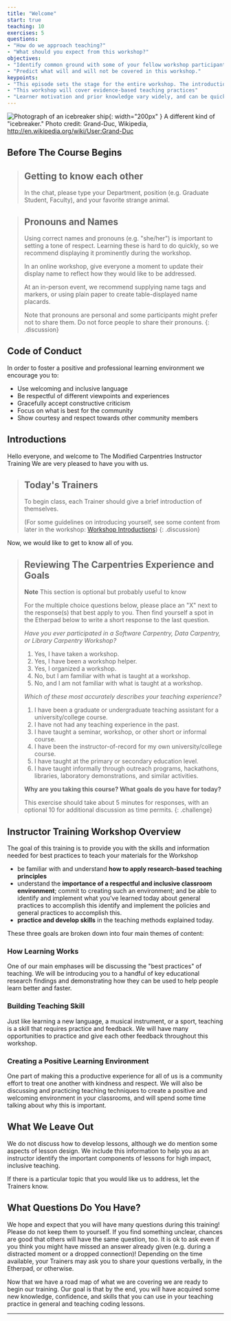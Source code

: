 ```yaml
---
title: "Welcome"
start: true
teaching: 10
exercises: 5
questions:
- "How do we approach teaching?"
- "What should you expect from this workshop?"
objectives:
- "Identify common ground with some of your fellow workshop participants."
- "Predict what will and will not be covered in this workshop."
keypoints:
- "This episode sets the stage for the entire workshop. The introductions and exercises help everyone begin to develop a relationship and trust."
- "This workshop will cover evidence-based teaching practices"
- "Learner motivation and prior knowledge vary widely, and can be quickly assessed with a multiple choice question."
---
```


![Photograph of an icebreaker ship](../fig/Icebreaker_Stephan_Jantzen_in_Stadthafen_Rostock_2010-12-28_perspective_correction-GD.jpg){: width="200px" } A different kind of "icebreaker." Photo credit: Grand-Duc, Wikipedia, http://en.wikipedia.org/wiki/User:Grand-Duc

## Before The Course Begins
> ## Getting to know each other
> In the chat, please type your Department, position (e.g. Graduate Student, Faculty), and your favorite strange animal. 

> ## Pronouns and Names
> 
> Using correct names and pronouns (e.g. "she/her") is important to setting a tone of respect. Learning these is hard to
> do quickly, so we recommend displaying it prominently during the workshop. 
> 
> In an online workshop, give everyone a moment to update their display name to reflect how they would like to be addressed. 
> 
> At an in-person event, we recommend supplying name tags and markers, or using plain paper to create table-displayed name placards.
> 
> Note that pronouns are personal and some participants might prefer not to share them.
> Do not force people to share their pronouns.
{: .discussion}



## Code of Conduct

In order to foster a positive and professional 
learning environment we encourage you to:  
* Use welcoming and inclusive language
* Be respectful of different viewpoints and experiences
* Gracefully accept constructive criticism
* Focus on what is best for the community
* Show courtesy and respect towards other community members


## Introductions
Hello everyone, and welcome to The Modified Carpentries Instructor Training
We are very pleased to have you with us.

> ## Today's Trainers
>
> To begin class, each Trainer should give a brief introduction of themselves.
>
> (For some guidelines on introducing yourself, see some content from
> later in the workshop: [Workshop Introductions](https://carpentries.github.io/instructor-training/23-introductions/index.html))
{: .discussion}

Now, we would like to get to know all of you.

> ## Reviewing The Carpentries Experience and Goals
> **Note** This section is optional but probably useful to know
>
> For the multiple choice questions below, please place an "X" next to the response(s) that best apply to you. Then find yourself a spot 
> in the Etherpad below to write a short response to the last question.
>
> *Have you ever participated in a Software Carpentry, Data Carpentry, or Library Carpentry Workshop?*
>
> 1.  Yes, I have taken a workshop.
> 2.  Yes, I have been a workshop helper.
> 3.  Yes, I organized a workshop.
> 4.  No, but I am familiar with what is taught at a workshop.
> 5.  No, and I am not familiar with what is taught at a workshop.
>
> *Which of these most accurately describes your teaching experience?*
>
> 1.  I have been a graduate or undergraduate teaching assistant for a university/college course.
> 2.  I have not had any teaching experience in the past.
> 3.  I have taught a seminar, workshop, or other short or informal course.
> 4.  I have been the instructor-of-record for my own university/college course.
> 5.  I have taught at the primary or secondary education level.
> 6.  I have taught informally through outreach programs, hackathons, libraries, laboratory demonstrations, and similar activities.
>
> **Why are you taking this course? What goals do you have for today?**
>
> This exercise should take about 5 minutes for responses, with an optional 10 for additional discussion as time permits.
{: .challenge}


## Instructor Training Workshop Overview

The goal of this training is to provide you with the skills and information needed for best practices to teach your materials for the Workshop

- be familiar with and understand **how to apply research-based teaching principles**
- understand the **importance of a respectful and inclusive classroom environment**; commit to
creating such an environment; and be able to identify and implement what you've learned today about general practices to accomplish this
identify and implement the policies and general practices to accomplish this.
- **practice and develop skills** in the teaching methods explained today.

These three goals are broken down into four main themes of content:

### How Learning Works

One of our main emphases will be discussing the "best practices" of teaching. We
will be introducing you to a handful of key educational research
findings and demonstrating how they can be used to help people learn better and faster.

### Building Teaching Skill

Just like learning a new language, a musical instrument,
or a sport, teaching is a skill that requires practice and feedback.
We will have many opportunities to practice and give each other feedback throughout this workshop.

### Creating a Positive Learning Environment

One part of making this a productive experience for all of us is a
community effort to treat one another with kindness and respect. We will also be discussing and practicing teaching techniques to create a positive and welcoming environment in your classrooms, and will spend some time talking about why this is important.

## What We Leave Out

We do not discuss how to develop lessons, although we do mention some aspects of lesson design. We include this information to help you as an instructor identify the important components of lessons for high impact, inclusive teaching.

If there is a particular topic that you would like us to address, let the Trainers
know.

## What Questions Do You Have?

We hope and expect that you will have many questions during this training! Please do not
keep them to yourself. If you find something unclear, chances are good that others will have the same question, too. 
It is ok to ask even if you think you might have missed an answer already given
(e.g. during a distracted moment or a dropped connection)!
Depending on the time available, your Trainers may ask you to share your questions 
verbally, in the Etherpad, or otherwise. 

Now that we have a road map of what we are covering
we are ready to begin our training. Our goal is that by the end, you will
have acquired some new knowledge, confidence, and skills that you can
use in your teaching practice in general and teaching coding lessons. 

--------------------
[coc]: https://docs.carpentries.org/topic_folders/policies/code-of-conduct.html
[form-coc]: https://goo.gl/forms/KoUfO53Za3apOuOK2
[lesson-dev]: https://carpentries-incubator.github.io/study-groups/
[lesson-dev-web]: https://carpentries.org/involved-lessons/
